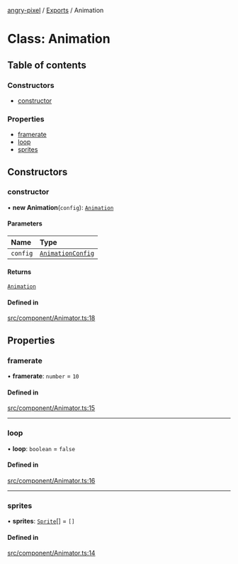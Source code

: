 [angry-pixel](../README.md) / [Exports](../modules.md) / Animation

# Class: Animation

## Table of contents

### Constructors

- [constructor](Animation.md#constructor)

### Properties

- [framerate](Animation.md#framerate)
- [loop](Animation.md#loop)
- [sprites](Animation.md#sprites)

## Constructors

### constructor

• **new Animation**(`config`): [`Animation`](Animation.md)

#### Parameters

| Name | Type |
| :------ | :------ |
| `config` | [`AnimationConfig`](../interfaces/AnimationConfig.md) |

#### Returns

[`Animation`](Animation.md)

#### Defined in

[src/component/Animator.ts:18](https://github.com/angry-pixel-studio/angry-pixel-engine/blob/6176278/src/component/Animator.ts#L18)

## Properties

### framerate

• **framerate**: `number` = `10`

#### Defined in

[src/component/Animator.ts:15](https://github.com/angry-pixel-studio/angry-pixel-engine/blob/6176278/src/component/Animator.ts#L15)

___

### loop

• **loop**: `boolean` = `false`

#### Defined in

[src/component/Animator.ts:16](https://github.com/angry-pixel-studio/angry-pixel-engine/blob/6176278/src/component/Animator.ts#L16)

___

### sprites

• **sprites**: [`Sprite`](Sprite.md)[] = `[]`

#### Defined in

[src/component/Animator.ts:14](https://github.com/angry-pixel-studio/angry-pixel-engine/blob/6176278/src/component/Animator.ts#L14)
